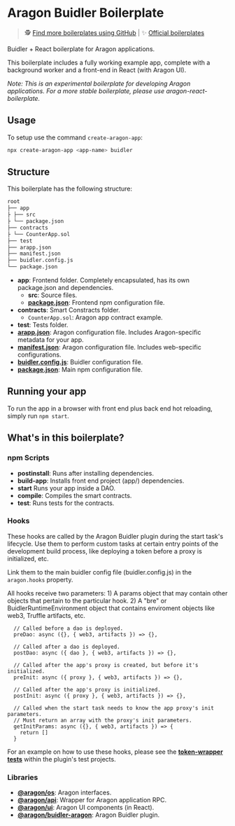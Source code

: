 # Aragon Buidler Boilerplate

> 🕵️ [Find more boilerplates using GitHub](https://github.com/search?q=topic:aragon-boilerplate) |
> ✨ [Official boilerplates](https://github.com/search?q=topic:aragon-boilerplate+org:aragon)

Buidler + React boilerplate for Aragon applications.

This boilerplate includes a fully working example app, complete with a background worker and a front-end in React (with Aragon UI).

_Note: This is an experimental boilerplate for developing Aragon applications. For a more stable boilerplate, please use aragon-react-boilerplate._

## Usage

To setup use the command `create-aragon-app`:

```sh
npx create-aragon-app <app-name> buidler
```

## Structure

This boilerplate has the following structure:

```md
root
├── app
├ ├── src
├ └── package.json
├── contracts
├ └── CounterApp.sol
├── test
├── arapp.json
├── manifest.json
├── buidler.config.js
└── package.json
```

- **app**: Frontend folder. Completely encapsulated, has its own package.json and dependencies.
  - **src**: Source files.
  - [**package.json**](https://docs.npmjs.com/creating-a-package-json-file): Frontend npm configuration file.
- **contracts**: Smart Constracts folder.
  - `CounterApp.sol`: Aragon app contract example.
- **test**: Tests folder.
- [**arapp.json**](https://hack.aragon.org/docs/cli-global-confg#the-arappjson-file): Aragon configuration file. Includes Aragon-specific metadata for your app.
- [**manifest.json**](https://hack.aragon.org/docs/cli-global-confg#the-manifestjson-file): Aragon configuration file. Includes web-specific configurations.
- [**buidler.config.js**](https://buidler.dev/config/): Buidler configuration file.
- [**package.json**](https://docs.npmjs.com/creating-a-package-json-file): Main npm configuration file.

## Running your app

To run the app in a browser with front end plus back end hot reloading, simply run `npm start`.

## What's in this boilerplate?

### npm Scripts

- **postinstall**: Runs after installing dependencies.
- **build-app**: Installs front end project (app/) dependencies.
- **start** Runs your app inside a DAO.
- **compile**: Compiles the smart contracts.
- **test**: Runs tests for the contracts.

### Hooks

These hooks are called by the Aragon Buidler plugin during the start task's lifecycle. Use them to perform custom tasks at certain entry points of the development build process, like deploying a token before a proxy is initialized, etc.

Link them to the main buidler config file (buidler.config.js) in the `aragon.hooks` property.

All hooks receive two parameters: 1) A params object that may contain other objects that pertain to the particular hook. 2) A "bre" or BuidlerRuntimeEnvironment object that contains enviroment objects like web3, Truffle artifacts, etc.

```
  // Called before a dao is deployed.
  preDao: async ({}, { web3, artifacts }) => {},

  // Called after a dao is deployed.
  postDao: async ({ dao }, { web3, artifacts }) => {},

  // Called after the app's proxy is created, but before it's initialized.
  preInit: async ({ proxy }, { web3, artifacts }) => {},

  // Called after the app's proxy is initialized.
  postInit: async ({ proxy }, { web3, artifacts }) => {},

  // Called when the start task needs to know the app proxy's init parameters.
  // Must return an array with the proxy's init parameters.
  getInitParams: async ({}, { web3, artifacts }) => {
    return []
  }
```

For an example on how to use these hooks, please see the [**token-wrapper tests**](https://github.com/aragon/buidler-aragon/blob/master/test/projects/token-wrapper/scripts/hooks.js) within the plugin's test projects.

### Libraries

- [**@aragon/os**](https://github.com/aragon/aragonos): Aragon interfaces.
- [**@aragon/api**](https://github.com/aragon/aragon.js/tree/master/packages/aragon-api): Wrapper for Aragon application RPC.
- [**@aragon/ui**](https://github.com/aragon/aragon-ui): Aragon UI components (in React).
- [**@aragon/buidler-aragon**](https://github.com/aragon/buidler-aragon): Aragon Buidler plugin.
